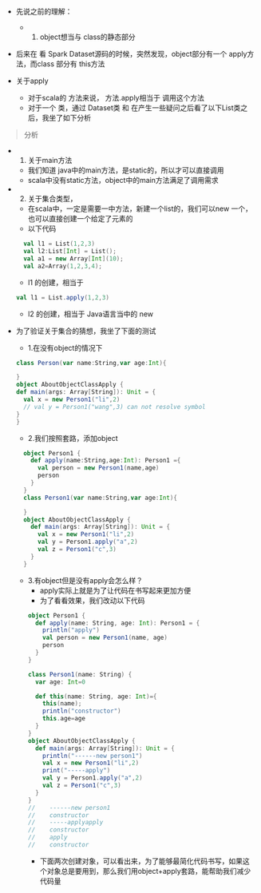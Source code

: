 #

- 先说之前的理解：
  - 1. object想当与 class的静态部分

- 后来在 看 Spark Dataset源码的时候，突然发现，object部分有一个 apply方法，而class 部分有 this方法

- 关于apply
  - 对于scala的 方法来说， 方法.apply相当于 调用这个方法
  - 对于一个 类，通过 Dataset类 和 在产生一些疑问之后看了以下List类之后，我坐了如下分析


>分析

- 1. 关于main方法
  - 我们知道 java中的main方法，是static的，所以才可以直接调用
  - scala中没有static方法，object中的main方法满足了调用需求
- 2. 关于集合类型，
  - 在scala中，一定是需要一中方法，新建一个list的，我们可以new 一个，也可以直接创建一个给定了元素的
  - 以下代码
  ```scala
    val l1 = List(1,2,3)
    val l2:List[Int] = List();
    val a1 = new Array[Int](10);
    val a2=Array(1,2,3,4);
  ```
  - l1 的创建，相当于 
  ```scala
  val l1 = List.apply(1,2,3)
  ```
  - l2 的创建，相当于 Java语言当中的 new

- 为了验证关于集合的猜想，我坐了下面的测试
  - 1.在没有object的情况下
  ```scala
  class Person(var name:String,var age:Int){
  
  }
  object AboutObjectClassApply {
  def main(args: Array[String]): Unit = {
    val x = new Person1("li",2)
    // val y = Person1("wang",3) can not resolve symbol
  }
  }

  ```
  - 2.我们按照套路，添加object
  ```scala
    object Person1 {
      def apply(name:String,age:Int): Person1 ={
        val person = new Person1(name,age)
        person
      }
    }
    class Person1(var name:String,var age:Int){

    }
    object AboutObjectClassApply {
      def main(args: Array[String]): Unit = {
        val x = new Person1("li",2)
        val y = Person1.apply("a",2)
        val z = Person1("c",3)
      }
    }
  ```
  - 3.有object但是没有apply会怎么样？
    - apply实际上就是为了让代码在书写起来更加方便
    - 为了看看效果，我们改动以下代码
    ```scala
    object Person1 {
      def apply(name: String, age: Int): Person1 = {
        println("apply")
        val person = new Person1(name, age)
        person
      }
    }

    class Person1(name: String) {
      var age: Int=0

      def this(name: String, age: Int)={
        this(name);
        println("constructor")
        this.age=age
      }
    }
    object AboutObjectClassApply {
      def main(args: Array[String]): Unit = {
        println("------new person1")
        val x = new Person1("li",2)
        print("-----apply")
        val y = Person1.apply("a",2)
        val z = Person1("c",3)
      }
    }
    //    ------new person1
    //    constructor
    //    -----applyapply
    //    constructor
    //    apply
    //    constructor
    ```
    - 下面两次创建对象，可以看出来，为了能够最简化代码书写，如果这个对象总是要用到，那么我们用object+apply套路，能帮助我们减少代码量

